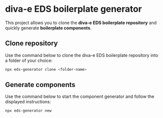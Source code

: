 # diva-e EDS boilerplate generator

This project allows you to clone the **diva-e EDS boilerplate repository** and quickly generate **boilerplate components**.

## Clone repository

Use the command below to clone the diva-e EDS boilerplate repository into a folder of your choice:

```sh
npx eds-generator clone <folder-name>
```

## Generate components

Use the command below to start the component generator and follow the displayed instructions:

```sh
npx eds-generator new
```
